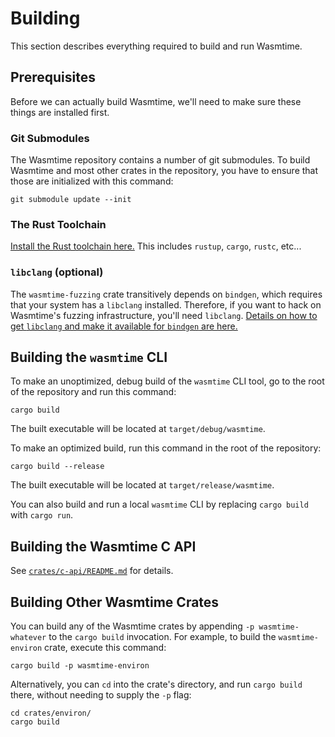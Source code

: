 # Building

This section describes everything required to build and run Wasmtime.

## Prerequisites

Before we can actually build Wasmtime, we'll need to make sure these things are
installed first.

### Git Submodules

The Wasmtime repository contains a number of git submodules. To build Wasmtime
and most other crates in the repository, you have to ensure that those are
initialized with this command:

```shell
git submodule update --init
```

### The Rust Toolchain

[Install the Rust toolchain here.](https://www.rust-lang.org/tools/install) This
includes `rustup`, `cargo`, `rustc`, etc...

### `libclang` (optional)

The `wasmtime-fuzzing` crate transitively depends on `bindgen`, which requires
that your system has a `libclang` installed. Therefore, if you want to hack on
Wasmtime's fuzzing infrastructure, you'll need `libclang`. [Details on how to
get `libclang` and make it available for `bindgen` are
here.](https://rust-lang.github.io/rust-bindgen/requirements.html#clang)

## Building the `wasmtime` CLI

To make an unoptimized, debug build of the `wasmtime` CLI tool, go to the root
of the repository and run this command:

```shell
cargo build
```

The built executable will be located at `target/debug/wasmtime`.

To make an optimized build, run this command in the root of the repository:

```shell
cargo build --release
```

The built executable will be located at `target/release/wasmtime`.

You can also build and run a local `wasmtime` CLI by replacing `cargo build`
with `cargo run`.

## Building the Wasmtime C API

See
[`crates/c-api/README.md`](https://github.com/bytecodealliance/wasmtime/blob/main/crates/c-api/README.md)
for details.

## Building Other Wasmtime Crates

You can build any of the Wasmtime crates by appending `-p wasmtime-whatever` to
the `cargo build` invocation. For example, to build the `wasmtime-environ` crate,
execute this command:

```shell
cargo build -p wasmtime-environ
```

Alternatively, you can `cd` into the crate's directory, and run `cargo build`
there, without needing to supply the `-p` flag:

```shell
cd crates/environ/
cargo build
```
